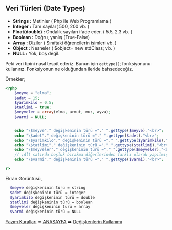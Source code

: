 ## Veri Türleri (Date Types)

- **Strings :** Metinler ( Php ile Web Programlama )
- **Integer :** Tam sayılar( 500, 200 vb. )
- **Float(double) :**  Ondalık sayıları ifade eder. ( 5.5, 2.3 vb. )
- **Boolean :** Doğru, yanlış (True-False)
- **Array :** Diziler ( Sınıftaki öğrencilerin isimleri vb. )
- **Object :** Nesneler ( $object= new stdClass; vb. )
- **NULL :**  Yok, boş değil.

Peki veri tipini nasıl tespit ederiz. Bunun için `gettype();`fonksiyonunu kullanırız. Fonksiyonun ne olduğundan ileride bahsedeceğiz.

Örnekler;
```php
<?php
    $meyve = "elma";
    $adet = 15;
    $yarimkilo = 0.5;
    $tatlimi = true;
    $meyveler = array(elma, armut, muz, ayva);
    $varmi = NULL;


    echo "\$meyve"." değişkeninin türü ="." ".gettype($meyve)."<br>";
    echo "\$adet"." değişkeninin türü ="." ".gettype($adet)."<br>";
    echo "\$yarimkilo"." değişkeninin türü ="." ".gettype($yarimkilo)."<br>";
    echo "\$tatlimi"." değişkeninin türü ="." ".gettype($tatlimi)."<br>";
    echo "\$meyveler"." değişkeninin türü ="." ".gettype($meyveler)."<br>";
    // ;Alt satırda boşluk bırakma diğerlerinden farklı olarak yapılmıştır.
    echo "\$varmi"." değişkeninin türü ="." ".gettype($varmi)."<br>";

?>
```
Ekran Görüntüsü,
```sh
  $meyve değişkeninin türü = string
  $adet değişkeninin türü = integer
  $yarimkilo değişkeninin türü = double
  $tatlimi değişkeninin türü = boolean
  $meyveler değişkeninin türü = array
  $varmi değişkeninin türü = NULL
```


[Yazım Kuralları](https://github.com/yeniceri1453/Ubuntu-Php/tree/master/php/yazim_kurallari.md) :arrow_left: [ANASAYFA](https://github.com/yeniceri1453/Ubuntu-Php/tree/master/php) :arrow_right: [Değişkenlerin Kullanımı](https://github.com/yeniceri1453/Ubuntu-Php/blob/master/php/degiskenler.md)
